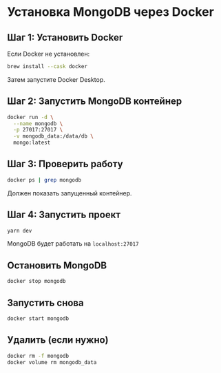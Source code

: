 # Установка MongoDB через Docker

## Шаг 1: Установить Docker
Если Docker не установлен:
```bash
brew install --cask docker
```
Затем запустите Docker Desktop.

## Шаг 2: Запустить MongoDB контейнер

```bash
docker run -d \
  --name mongodb \
  -p 27017:27017 \
  -v mongodb_data:/data/db \
  mongo:latest
```

## Шаг 3: Проверить работу

```bash
docker ps | grep mongodb
```

Должен показать запущенный контейнер.

## Шаг 4: Запустить проект

```bash
yarn dev
```

MongoDB будет работать на `localhost:27017`

## Остановить MongoDB

```bash
docker stop mongodb
```

## Запустить снова

```bash
docker start mongodb
```

## Удалить (если нужно)

```bash
docker rm -f mongodb
docker volume rm mongodb_data
```

